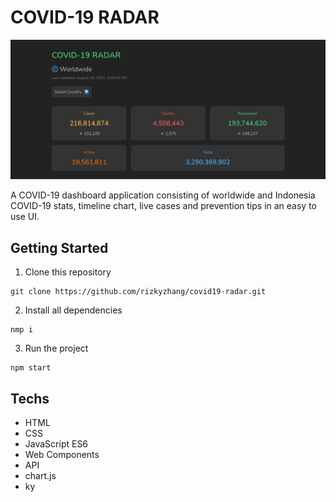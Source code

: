 # COVID-19 RADAR

![COVID-19 RADAR](public/covid19-radar.png)

A COVID-19 dashboard application consisting of worldwide and Indonesia COVID-19 stats, timeline chart, live cases and prevention tips in an easy to use UI.

## Getting Started
1. Clone this repository  
```
git clone https://github.com/rizkyzhang/covid19-radar.git
```
2. Install all dependencies
```
nmp i
```
3. Run the project
```
npm start
```

## Techs
- HTML
- CSS
- JavaScript ES6
- Web Components
- API
- chart.js
- ky

